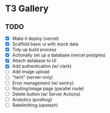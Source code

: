 # T3 Gallery

## TODO

- [x] Make it deploy (vercel)
- [x] Scaffold basic ui with mock data
- [x] Tidy up build process
- [x] Actionally set up a database (vercel postgres)
- [x] Attach database to UI
- [x] Add authentication (w/ clerk)
- [ ] Add image upload
- [ ] "taint" (server-only)
- [ ] Error management (w/ sentry)
- [ ] Routing/image page (parallel route)
- [ ] Delete button (w/ Server Actions)
- [ ] Analytics (posthog)
- [ ] Ratelimitting (upstash)